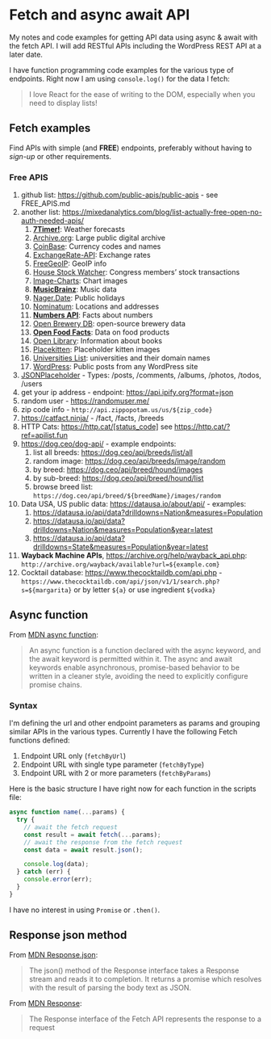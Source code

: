 # Fetch and async await API

My notes and code examples for getting API data using async & await with the fetch API. I will add RESTful APIs including the WordPress REST API at a later date.

I have function programming code examples for the various type of endpoints. Right now I am using `console.log()` for the data I fetch:

> I love React for the ease of writing to the DOM, especially when you need to display lists!

## Fetch examples

Find APIs with simple (and **FREE**) endpoints, preferably without having to _sign-up_ or other requirements.

### Free APIS

1. github list: https://github.com/public-apis/public-apis - see FREE_APIS.md
1. another list: https://mixedanalytics.com/blog/list-actually-free-open-no-auth-needed-apis/
   1. [**7Timer!**](http://www.7timer.info/doc.php?lang=en): Weather forecasts
   1. [Archive.org](https://archive.readme.io/docs): Large public digital archive
   1. [CoinBase](https://docs.cloud.coinbase.com/sign-in-with-coinbase/docs/api-users#data-endpoints): Currency codes and names
   1. [ExchangeRate-API](https://www.exchangerate-api.com/docs/overview): Exchange rates
   1. [FreeGeoIP](https://ipbase.com/): GeoIP info
   1. [House Stock Watcher](https://housestockwatcher.com/api): Congress members’ stock transactions
   1. [Image-Charts](https://documentation.image-charts.com/): Chart images
   1. [**MusicBrainz**](https://musicbrainz.org/doc/MusicBrainz_API): Music data
   1. [Nager.Date](https://date.nager.at/): Public holidays
   1. [Nominatum](https://nominatim.org/release-docs/latest/api/Overview/): Locations and addresses
   1. [**Numbers API**](http://numbersapi.com/#random/math): Facts about numbers
   1. [Open Brewery DB](https://www.openbrewerydb.org/): open-source brewery data
   1. [**Open Food Facts**](https://world.openfoodfacts.org/data): Data on food products
   1. [Open Library](https://openlibrary.org/developers/api): Information about books
   1. [Placekitten](http://placekitten.com/): Placeholder kitten images
   1. [Universities List](): universities and their domain names
   1. [WordPress](https://developer.wordpress.org/rest-api/reference/): Public posts from any WordPress site
1. [JSONPlaceholder](https://jsonplaceholder.typicode.com/) - Types: /posts, /comments, /albums, /photos, /todos, /users
1. get your ip address - endpoint: https://api.ipify.org?format=json
1. random user - https://randomuser.me/
1. zip code info - `http://api.zippopotam.us/us/${zip_code}`
1. https://catfact.ninja/ - /fact, /facts, /breeds
1. HTTP Cats: https://http.cat/[status_code] see https://http.cat/?ref=apilist.fun
1. https://dog.ceo/dog-api/ - example endpoints:
   1. list all breeds: https://dog.ceo/api/breeds/list/all
   1. random image: https://dog.ceo/api/breeds/image/random
   1. by breed: https://dog.ceo/api/breed/hound/images
   1. by sub-breed: https://dog.ceo/api/breed/hound/list
   1. browse breed list: `https://dog.ceo/api/breed/${breedName}/images/random`
1. Data USA, US public data: https://datausa.io/about/api/ - examples:
   1. https://datausa.io/api/data?drilldowns=Nation&measures=Population
   1. https://datausa.io/api/data?drilldowns=Nation&measures=Population&year=latest
   1. https://datausa.io/api/data?drilldowns=State&measures=Population&year=latest
1. **Wayback Machine APIs**, https://archive.org/help/wayback_api.php: `http://archive.org/wayback/available?url=${example.com}`
1. Cocktail database: https://www.thecocktaildb.com/api.php - `https://www.thecocktaildb.com/api/json/v1/1/search.php?s=${margarita}` or by letter `${a}` or use ingredient `${vodka}`

## Async function

From [MDN async function](https://developer.mozilla.org/en-US/docs/Web/JavaScript/Reference/Statements/async_function):

> An async function is a function declared with the async keyword, and the await keyword is permitted within it. The async and await keywords enable asynchronous, promise-based behavior to be written in a cleaner style, avoiding the need to explicitly configure promise chains.

### Syntax

I'm defining the url and other endpoint parameters as params and grouping similar APIs in the various types. Currently I have the following Fetch functions defined:

1. Endpoint URL only (`fetchByUrl`)
1. Endpoint URL with single type parameter (`fetchByType`)
1. Endpoint URL with 2 or more parameters (`fetchByParams`)

Here is the basic structure I have right now for each function in the scripts file:

```js
async function name(...params) {
  try {
    // await the fetch request
    const result = await fetch(...params);
    // await the response from the fetch request
    const data = await result.json();

    console.log(data);
  } catch (err) {
    console.error(err);
  }
}
```

I have no interest in using `Promise` or `.then()`.

## Response json method

From [MDN Response.json](https://developer.mozilla.org/en-US/docs/Web/API/Response/json):

> The json() method of the Response interface takes a Response stream and reads it to completion. It returns a promise which resolves with the result of parsing the body text as JSON.

From [MDN Response](https://developer.mozilla.org/en-US/docs/Web/API/Response):

> The Response interface of the Fetch API represents the response to a request
